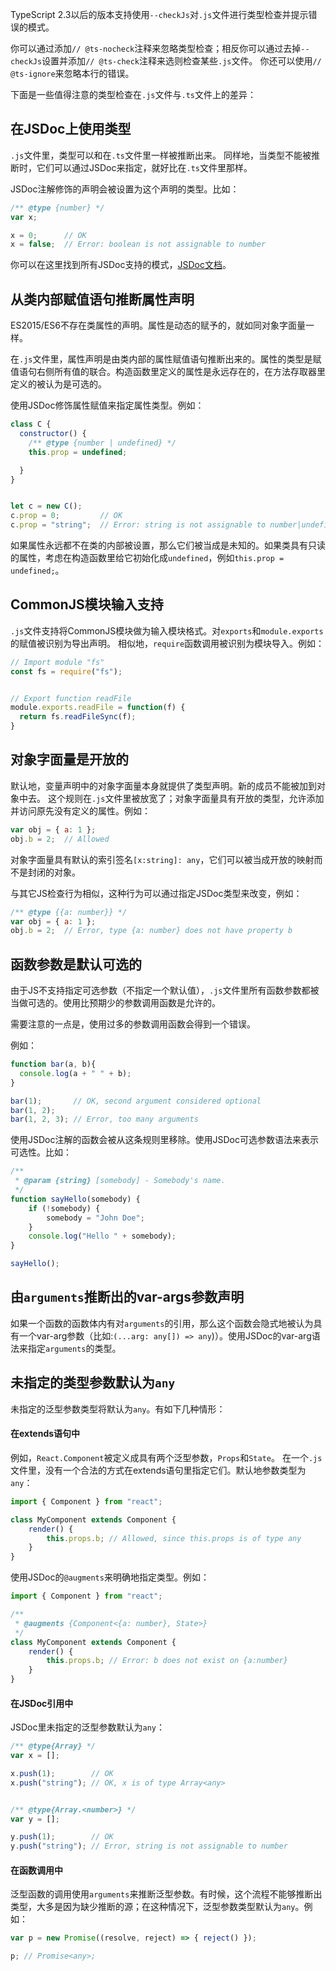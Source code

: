 TypeScript 2.3以后的版本支持使用`--checkJs`对`.js`文件进行类型检查并提示错误的模式。

你可以通过添加`// @ts-nocheck`注释来忽略类型检查；相反你可以通过去掉`--checkJs`设置并添加`// @ts-check`注释来选则检查某些`.js`文件。
你还可以使用`// @ts-ignore`来忽略本行的错误。

下面是一些值得注意的类型检查在`.js`文件与`.ts`文件上的差异：

## 在JSDoc上使用类型

`.js`文件里，类型可以和在`.ts`文件里一样被推断出来。
同样地，当类型不能被推断时，它们可以通过JSDoc来指定，就好比在`.ts`文件里那样。

JSDoc注解修饰的声明会被设置为这个声明的类型。比如：

```js
/** @type {number} */
var x;

x = 0;      // OK
x = false;  // Error: boolean is not assignable to number
```

你可以在这里找到所有JSDoc支持的模式，[JSDoc文档](https://github.com/Microsoft/TypeScript/wiki/JSDoc-support-in-JavaScript)。

## 从类内部赋值语句推断属性声明

ES2015/ES6不存在类属性的声明。属性是动态的赋予的，就如同对象字面量一样。

在`.js`文件里，属性声明是由类内部的属性赋值语句推断出来的。属性的类型是赋值语句右侧所有值的联合。构造函数里定义的属性是永远存在的，在方法存取器里定义的被认为是可选的。

使用JSDoc修饰属性赋值来指定属性类型。例如：

```js
class C {
  constructor() {
    /** @type {number | undefined} */
    this.prop = undefined;

  }
}


let c = new C();
c.prop = 0;         // OK
c.prop = "string";  // Error: string is not assignable to number|undefined
```

如果属性永远都不在类的内部被设置，那么它们被当成是未知的。如果类具有只读的属性，考虑在构造函数里给它初始化成`undefined`，例如`this.prop = undefined;`。

## CommonJS模块输入支持

`.js`文件支持将CommonJS模块做为输入模块格式。对`exports`和`module.exports`的赋值被识别为导出声明。
相似地，`require`函数调用被识别为模块导入。例如：

```ts
// Import module "fs"
const fs = require("fs");


// Export function readFile
module.exports.readFile = function(f) {
  return fs.readFileSync(f);
}
```

## 对象字面量是开放的

默认地，变量声明中的对象字面量本身就提供了类型声明。新的成员不能被加到对象中去。
这个规则在`.js`文件里被放宽了；对象字面量具有开放的类型，允许添加并访问原先没有定义的属性。例如：

```js
var obj = { a: 1 };
obj.b = 2;  // Allowed
```

对象字面量具有默认的索引签名`[x:string]: any`，它们可以被当成开放的映射而不是封闭的对象。

与其它JS检查行为相似，这种行为可以通过指定JSDoc类型来改变，例如：

```js
/** @type {{a: number}} */
var obj = { a: 1 };
obj.b = 2;  // Error, type {a: number} does not have property b
```

## 函数参数是默认可选的

由于JS不支持指定可选参数（不指定一个默认值），`.js`文件里所有函数参数都被当做可选的。使用比预期少的参数调用函数是允许的。

需要注意的一点是，使用过多的参数调用函数会得到一个错误。

例如：

```js
function bar(a, b){
  console.log(a + " " + b);
}

bar(1);       // OK, second argument considered optional
bar(1, 2);
bar(1, 2, 3); // Error, too many arguments
```

使用JSDoc注解的函数会被从这条规则里移除。使用JSDoc可选参数语法来表示可选性。比如：

```js
/**
 * @param {string} [somebody] - Somebody's name.
 */
function sayHello(somebody) {
    if (!somebody) {
        somebody = "John Doe";
    }
    console.log("Hello " + somebody);
}

sayHello();
```

## 由`arguments`推断出的var-args参数声明

如果一个函数的函数体内有对`arguments`的引用，那么这个函数会隐式地被认为具有一个var-arg参数（比如:`(...arg: any[]) => any`)）。使用JSDoc的var-arg语法来指定`arguments`的类型。

## 未指定的类型参数默认为`any`

未指定的泛型参数类型将默认为`any`。有如下几种情形：

#### 在extends语句中

例如，`React.Component`被定义成具有两个泛型参数，`Props`和`State`。
在一个`.js`文件里，没有一个合法的方式在extends语句里指定它们。默认地参数类型为`any`：

```js
import { Component } from "react";

class MyComponent extends Component {
    render() {
        this.props.b; // Allowed, since this.props is of type any
    }
}
```

使用JSDoc的`@augments`来明确地指定类型。例如：

```js
import { Component } from "react";

/**
 * @augments {Component<{a: number}, State>}
 */
class MyComponent extends Component {
    render() {
        this.props.b; // Error: b does not exist on {a:number}
    }
}
```

#### 在JSDoc引用中

JSDoc里未指定的泛型参数默认为`any`：

```js
/** @type{Array} */
var x = [];

x.push(1);        // OK
x.push("string"); // OK, x is of type Array<any>


/** @type{Array.<number>} */
var y = [];

y.push(1);        // OK
y.push("string"); // Error, string is not assignable to number

```

#### 在函数调用中

泛型函数的调用使用`arguments`来推断泛型参数。有时候，这个流程不能够推断出类型，大多是因为缺少推断的源；在这种情况下，泛型参数类型默认为`any`。例如：

```js
var p = new Promise((resolve, reject) => { reject() });

p; // Promise<any>;
```
